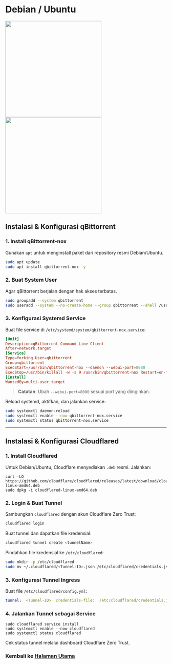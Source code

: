 # Debian / Ubuntu

<img src="https://upload.wikimedia.org/wikipedia/commons/thumb/4/4a/Debian-OpenLogo.svg/1280px-Debian-OpenLogo.svg.png" width="300">
<img src="https://upload.wikimedia.org/wikipedia/commons/thumb/7/76/Ubuntu-logo-2022.svg/500px-Ubuntu-logo-2022.svg.png" width="300">

## Instalasi & Konfigurasi qBittorrent

### 1. Install qBittorrent-nox

Gunakan `apt` untuk menginstall paket dari repository resmi Debian/Ubuntu.
```bash
sudo apt update
sudo apt install qbittorrent-nox -y 
```
### 2. Buat System User

Agar qBittorrent berjalan dengan hak akses terbatas.
```bash
sudo groupadd --system qbittorrent
sudo useradd --system --no-create-home --group qbittorrent --shell /usr/sbin/nologin qbittorrent
```

### 3. Konfigurasi Systemd Service

Buat file service di `/etc/systemd/system/qbittorrent-nox.service`:
```toml
[Unit] 
Description=qBittorrent Command Line Client
After=network.target
[Service] 
Type=forking User=qbittorrent
Group=qbittorrent
ExecStart=/usr/bin/qbittorrent-nox --daemon --webui-port=8080 
ExecStop=/usr/bin/killall -w -s 9 /usr/bin/qbittorrent-nox Restart=on-failure
[Install] 
WantedBy=multi-user.target
```
> **Catatan**: Ubah `--webui-port=8080` sesuai port yang diinginkan.

Reload systemd, aktifkan, dan jalankan service:
```bash
sudo systemctl daemon-reload
sudo systemctl enable --now qbittorrent-nox.service
sudo systemctl status qbittorrent-nox.service 
```
----------

## Instalasi & Konfigurasi Cloudflared

### 1. Install Cloudflared

Untuk Debian/Ubuntu, Cloudflare menyediakan `.deb` resmi. Jalankan:
```
curl -LO https://github.com/cloudflare/cloudflared/releases/latest/download/cloudflared-linux-amd64.deb
sudo dpkg -i cloudflared-linux-amd64.deb
```
### 2. Login & Buat Tunnel

Sambungkan `cloudflared` dengan akun Cloudflare Zero Trust:
```bash
cloudflared login
```

Buat tunnel dan dapatkan file kredensial:
```bash
cloudflared tunnel create <tunnelName>
```
Pindahkan file kredensial ke `/etc/cloudflared`:

```bash
sudo mkdir -p /etc/cloudflared
sudo mv ~/.cloudflared/<Tunnel-ID>.json /etc/cloudflared/credentials.json
``` 

### 3. Konfigurasi Tunnel Ingress

Buat file `/etc/cloudflared/config.yml`:

```yaml
tunnel:  <Tunnel-ID>  credentials-file:  /etc/cloudflared/credentials.json  ingress:  -  hostname:  <domain-anda>  service:  http://localhost:8080  # Sama dengan port qbittorrent  -  service:  http_status:404
```

### 4. Jalankan Tunnel sebagai Service

```
sudo cloudflared service install
sudo systemctl enable --now cloudflared
sudo systemctl status cloudflared
```

Cek status tunnel melalui dashboard Cloudflare Zero Trust.

### Kembali ke [Halaman Utama](../)
